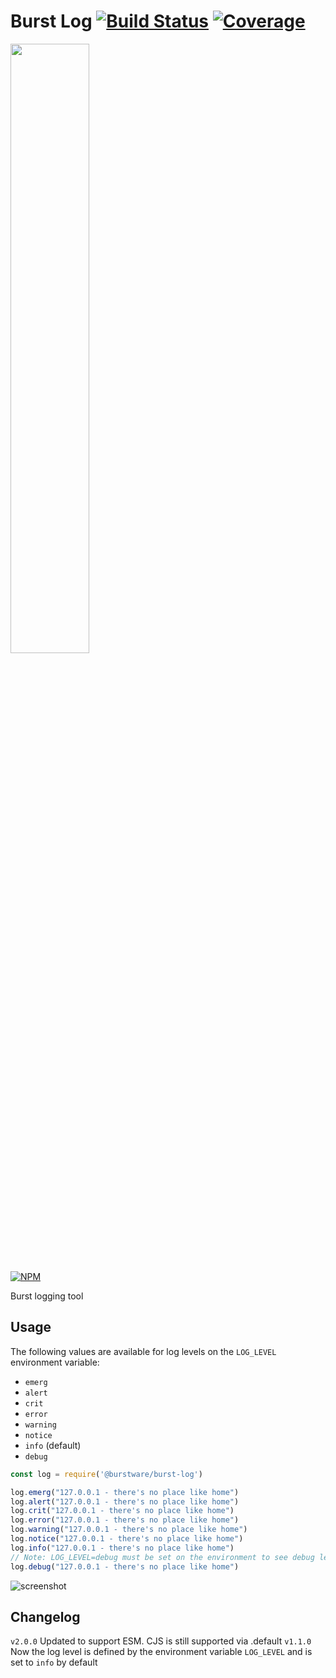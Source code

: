 # Burst Log [![Build Status](https://travis-ci.com/JBaczuk/burst-log.svg?token=29qnEeDFvpCBmjssZsMZ&branch=master)](https://travis-ci.com/JBaczuk/burst-log) [![Coverage](https://img.shields.io/badge/coverage-0%25-red)](https://www.npmjs.org/@burstware/burst-log)

[<img src="https://s3-us-west-2.amazonaws.com/burstware.com/img/burstware+horizontal.png" width="50%" />](https://burstware.com)

[![NPM](https://img.shields.io/badge/npm-2.0.0-blue)](https://www.npmjs.org/@burstware/burst-log)

Burst logging tool

## Usage
The following values are available for log levels on the `LOG_LEVEL` environment variable:
* `emerg`
* `alert`
* `crit`
* `error`
* `warning`
* `notice`
* `info` (default)
* `debug`

```javascript
const log = require('@burstware/burst-log')

log.emerg("127.0.0.1 - there's no place like home")
log.alert("127.0.0.1 - there's no place like home")
log.crit("127.0.0.1 - there's no place like home")
log.error("127.0.0.1 - there's no place like home")
log.warning("127.0.0.1 - there's no place like home")
log.notice("127.0.0.1 - there's no place like home")
log.info("127.0.0.1 - there's no place like home")
// Note: LOG_LEVEL=debug must be set on the environment to see debug level logs
log.debug("127.0.0.1 - there's no place like home")
```

![screenshot](https://github.com/JBaczuk/burst-log/raw/master/screenshot.png)

## Changelog
`v2.0.0` Updated to support ESM. CJS is still supported via .default
`v1.1.0` Now the log level is defined by the environment variable `LOG_LEVEL` and is set to `info` by default
